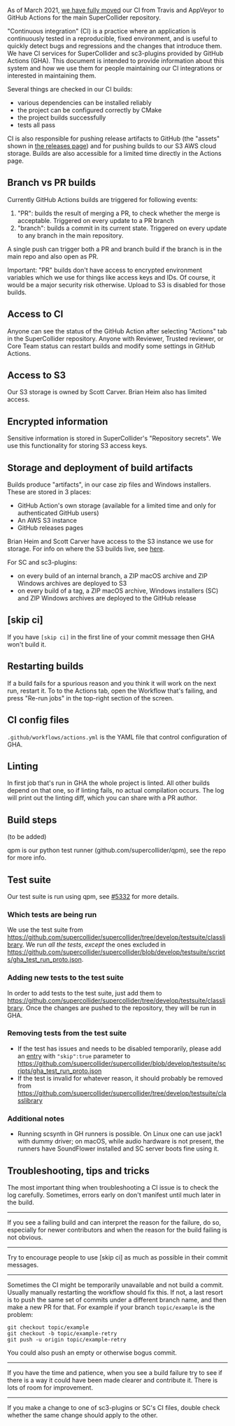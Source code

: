As of March 2021, [we have fully moved](https://github.com/supercollider/supercollider/wiki/GitHub-Actions-migration-notes) our CI from Travis and AppVeyor to GitHub Actions for the main SuperCollider repository.

"Continuous integration" (CI) is a practice where an application is continuously tested in a reproducible, fixed environment, and is useful to quickly detect bugs and regressions and the changes that introduce them. We have CI services for SuperCollider and sc3-plugins provided by GitHub Actions (GHA). This document is intended to provide information about this system and how we use them for people maintaining our CI integrations or interested in maintaining them.

Several things are checked in our CI builds:
- various dependencies can be installed reliably
- the project can be configured correctly by CMake
- the project builds successfully
- tests all pass

CI is also responsible for pushing release artifacts to GitHub (the "assets" shown in [the releases page](github.com/supercollider/supercollider/releases)) and for pushing builds to our S3 AWS cloud storage. Builds are also accessible for a limited time directly in the Actions page.

## Branch vs PR builds

Currently GitHub Actions builds are triggered for following events:
1. "PR": builds the result of merging a PR, to check whether the merge is acceptable. Triggered on every update to a PR branch
2. "branch": builds a commit in its current state. Triggered on every update to any branch in the main repository.

A single push can trigger both a PR and branch build if the branch is in the main repo and also open as PR.

Important: "PR" builds don't have access to encrypted environment variables which we use for things like access keys and IDs. Of course, it would be a major security risk otherwise. Upload to S3 is disabled for those builds.

## Access to CI

Anyone can see the status of the GitHub Action after selecting "Actions" tab in the SuperCollider repository. Anyone with Reviewer, Trusted reviewer, or Core Team status can restart builds and modify some settings in GitHub Actions. 

## Access to S3

Our S3 storage is owned by Scott Carver. Brian Heim also has limited access.

## Encrypted information

Sensitive information is stored in SuperCollider's "Repository secrets". We use this functionality for storing S3 access keys.

## Storage and deployment of build artifacts

Builds produce "artifacts", in our case zip files and Windows installers. These are stored in 3 places:
- GitHub Action's own storage (available for a limited time and only for authenticated GitHub users)
- An AWS S3 instance
- GitHub releases pages

Brian Heim and Scott Carver have access to the S3 instance we use for storage. For info on where the S3 builds live, see [here](https://github.com/supercollider/supercollider/wiki/Miscellaneous-project-information-(CI,-maintenance-scripts,-etc.)#s3-build-hosting).

For SC and sc3-plugins:
- on every build of an internal branch, a ZIP macOS archive and ZIP Windows archives are deployed to S3
- on every build of a tag, a ZIP macOS archive, Windows installers (SC) and ZIP Windows archives are deployed to the GitHub release

## [skip ci]

If you have `[skip ci]` in the first line of your commit message then GHA won't build it.

## Restarting builds

If a build fails for a spurious reason and you think it will work on the next run, restart it. To to the Actions tab, open the Workflow that's failing, and press "Re-run jobs" in the top-right section of the screen.

## CI config files

`.github/workflows/actions.yml` is the YAML file that control configuration of GHA.

## Linting

In first job that's run in GHA the whole project is linted. All other builds depend on that one, so if linting fails, no actual compilation occurs. The log will print out the linting diff, which you can share with a PR author.

## Build steps

(to be added)

qpm is our python test runner (github.com/supercollider/qpm), see the repo for more info.

## Test suite

Our test suite is run using qpm, see [#5332](https://github.com/supercollider/supercollider/pull/5332) for more details.
### Which tests are being run
We use the test suite from https://github.com/supercollider/supercollider/tree/develop/testsuite/classlibrary. We run _all the tests_, _except_ the ones excluded in https://github.com/supercollider/supercollider/blob/develop/testsuite/scripts/gha_test_run_proto.json.
### Adding new tests to the test suite
In order to add tests to the test suite, just add them to https://github.com/supercollider/supercollider/tree/develop/testsuite/classlibrary. Once the changes are pushed to the repository, they will be run in GHA.
### Removing tests from the test suite
- If the test has issues and needs to be disabled temporarily, please add an [entry](https://github.com/supercollider/supercollider/blob/develop/testsuite/scripts/gha_test_run_proto.json#L7) with `"skip":true` parameter to https://github.com/supercollider/supercollider/blob/develop/testsuite/scripts/gha_test_run_proto.json
- If the test is invalid for whatever reason, it should probably be removed from https://github.com/supercollider/supercollider/tree/develop/testsuite/classlibrary

### Additional notes
- Running scsynth in GH runners is possible. On Linux one can use jack1 with dummy driver; on macOS, while audio hardware is not present, the runners have SoundFlower installed and SC server boots fine using it.

## Troubleshooting, tips and tricks

The most important thing when troubleshooting a CI issue is to check the log carefully. Sometimes, errors early on don't manifest until much later in the build.

---

If you see a failing build and can interpret the reason for the failure, do so, especially for newer contributors and when the reason for the build failing is not obvious.

---

Try to encourage people to use [skip ci] as much as possible in their commit messages.

---

Sometimes the CI might be temporarily unavailable and not build a commit. Usually manually restarting the workflow should fix this. If not, a last resort is to push the same set of commits under a different branch name, and then make a new PR for that. For example if your branch `topic/example` is the problem:

```
git checkout topic/example
git checkout -b topic/example-retry
git push -u origin topic/example-retry
```

You could also push an empty or otherwise bogus commit.

---

If you have the time and patience, when you see a build failure try to see if there is a way it could have been made clearer and contribute it. There is lots of room for improvement.

---

If you make a change to one of sc3-plugins or SC's CI files, double check whether the same change should apply to the other.